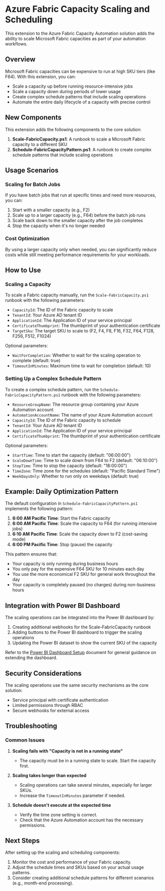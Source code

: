 # Azure Fabric Capacity Scaling and Scheduling

This extension to the Azure Fabric Capacity Automation solution adds the ability to scale Microsoft Fabric capacities as part of your automation workflows.

## Overview

Microsoft Fabric capacities can be expensive to run at high SKU tiers (like F64). With this extension, you can:

- Scale a capacity up before running resource-intensive jobs
- Scale a capacity down during periods of lower usage
- Create complex schedule patterns that include scaling operations
- Automate the entire daily lifecycle of a capacity with precise control

## New Components

This extension adds the following components to the core solution:

1. **Scale-FabricCapacity.ps1**: A runbook to scale a Microsoft Fabric capacity to a different SKU
2. **Schedule-FabricCapacityPattern.ps1**: A runbook to create complex schedule patterns that include scaling operations

## Usage Scenarios

### Scaling for Batch Jobs

If you have batch jobs that run at specific times and need more resources, you can:

1. Start with a smaller capacity (e.g., F2)
2. Scale up to a larger capacity (e.g., F64) before the batch job runs
3. Scale back down to the smaller capacity after the job completes
4. Stop the capacity when it's no longer needed

### Cost Optimization

By using a larger capacity only when needed, you can significantly reduce costs while still meeting performance requirements for your workloads.

## How to Use

### Scaling a Capacity

To scale a Fabric capacity manually, run the `Scale-FabricCapacity.ps1` runbook with the following parameters:

- `CapacityId`: The ID of the Fabric capacity to scale
- `TenantId`: Your Azure AD tenant ID
- `ApplicationId`: The Application ID of your service principal
- `CertificateThumbprint`: The thumbprint of your authentication certificate
- `TargetSku`: The target SKU to scale to (F2, F4, F8, F16, F32, F64, F128, F256, F512, F1024)

Optional parameters:
- `WaitForCompletion`: Whether to wait for the scaling operation to complete (default: true)
- `TimeoutInMinutes`: Maximum time to wait for completion (default: 10)

### Setting Up a Complex Schedule Pattern

To create a complex schedule pattern, run the `Schedule-FabricCapacityPattern.ps1` runbook with the following parameters:

- `ResourceGroupName`: The resource group containing your Azure Automation account
- `AutomationAccountName`: The name of your Azure Automation account
- `CapacityId`: The ID of the Fabric capacity to schedule
- `TenantId`: Your Azure AD tenant ID
- `ApplicationId`: The Application ID of your service principal
- `CertificateThumbprint`: The thumbprint of your authentication certificate

Optional parameters:
- `StartTime`: Time to start the capacity (default: "06:00:00")
- `ScaleDownTime`: Time to scale down from F64 to F2 (default: "06:10:00")
- `StopTime`: Time to stop the capacity (default: "18:00:00")
- `TimeZone`: Time zone for the schedules (default: "Pacific Standard Time")
- `WeekDaysOnly`: Whether to run only on weekdays (default: true)

## Example: Daily Optimization Pattern

The default configuration in `Schedule-FabricCapacityPattern.ps1` implements the following pattern:

1. **6:00 AM Pacific Time**: Start the Fabric capacity
2. **6:00 AM Pacific Time**: Scale the capacity to F64 (for running intensive jobs)
3. **6:10 AM Pacific Time**: Scale the capacity down to F2 (cost-saving mode)
4. **6:00 PM Pacific Time**: Stop (pause) the capacity

This pattern ensures that:
- Your capacity is only running during business hours
- You only pay for the expensive F64 SKU for 10 minutes each day
- You use the more economical F2 SKU for general work throughout the day
- Your capacity is completely paused (no charges) during non-business hours

## Integration with Power BI Dashboard

The scaling operations can be integrated into the Power BI dashboard by:

1. Creating additional webhooks for the Scale-FabricCapacity runbook
2. Adding buttons to the Power BI dashboard to trigger the scaling operations
3. Updating the Power BI dataset to show the current SKU of the capacity

Refer to the [Power BI Dashboard Setup](./PowerBI-Dashboard-Setup.md) document for general guidance on extending the dashboard.

## Security Considerations

The scaling operations use the same security mechanisms as the core solution:

- Service principal with certificate authentication
- Limited permissions through RBAC
- Secure webhooks for external access

## Troubleshooting

### Common Issues

1. **Scaling fails with "Capacity is not in a running state"**
   - The capacity must be in a running state to scale. Start the capacity first.

2. **Scaling takes longer than expected**
   - Scaling operations can take several minutes, especially for larger SKUs.
   - Increase the `TimeoutInMinutes` parameter if needed.

3. **Schedule doesn't execute at the expected time**
   - Verify the time zone setting is correct.
   - Check that the Azure Automation account has the necessary permissions.

## Next Steps

After setting up the scaling and scheduling components:

1. Monitor the cost and performance of your Fabric capacity.
2. Adjust the schedule times and SKUs based on your actual usage patterns.
3. Consider creating additional schedule patterns for different scenarios (e.g., month-end processing).